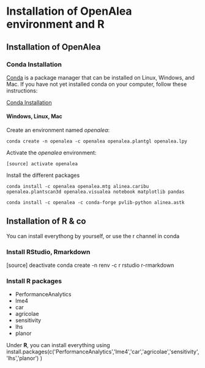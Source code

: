 # Installation of OpenAlea environment and R

## Installation of OpenAlea

### Conda Installation

[Conda](https://conda.io) is a package manager that can be installed on Linux, Windows, and Mac.
If you have not yet installed conda on your computer, follow these instructions:

[Conda Installation](https://conda.io/docs/user-guide/install/index.html)

#### Windows, Linux, Mac

Create an environment named *openalea*:

    conda create -n openalea -c openalea openalea.plantgl openalea.lpy

Activate the *openalea* environment:

    [source] activate openalea

Install the different packages

    conda install -c openalea openalea.mtg alinea.caribu openalea.plantscan3d openalea.visualea notebook matplotlib pandas

    conda install -c openalea -c conda-forge pvlib-python alinea.astk

## Installation of R & co

You can install everythong by yourself, or use the r channel in conda

### Install RStudio, Rmarkdown

[source] deactivate
conda create -n renv -c r rstudio r-rmarkdown

### Install R packages
* PerformanceAnalytics
* lme4
* car
* agricolae
* sensitivity
* lhs
* planor

Under **R**, you can install everything using
  install.packages(c('PerformanceAnalytics','lme4','car','agricolae','sensitivity','lhs','planor') )


